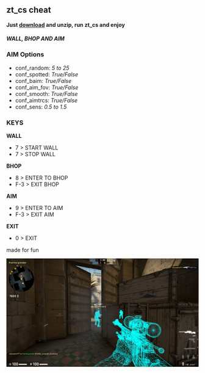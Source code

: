 ## zt_cs cheat

**Just [download](https://github.com/zabbix-byte/zt_cs_cheat/blob/main/output/zt_cs.zip) and unzip, run zt_cs and enjoy**

#### *WALL, BHOP AND AIM*

### **AIM Options**
- conf_random: *5 to 25*
- conf_spotted: *True/False*
- conf_baim: *True/False*
- conf_aim_fov: *True/False*
- conf_smooth: *True/False*
- conf_aimtrcs: *True/False*
- conf_sens: *0.5 to 1.5*

### **KEYS**
**WALL**

- 7 > START WALL
- 7 > STOP WALL

**BHOP**

- 8 > ENTER TO BHOP
- F-3 > EXIT BHOP

**AIM**

- 9 > ENTER TO AIM
- F-3 > EXIT AIM

**EXIT**
- 0 > EXIT

made for fun

![](https://github.com/zabbix-byte/zt_cs_cheat/blob/main/wall.png)
